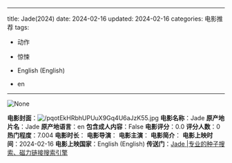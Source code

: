 
---
title: Jade(2024)
date: 2024-02-16
updated: 2024-02-16
categories: 电影推荐
tags:

- 动作
- 惊悚

- English (English)
- en
---

<img src="https://image.tmdb.org/t/p/originalNone" alt="None" title="None">

**电影封面**：<img src="https://image.tmdb.org/t/p/w200/pqotEkHRbhUPUuX9Gq4U6aJzK55.jpg" alt="/pqotEkHRbhUPUuX9Gq4U6aJzK55.jpg" title="/pqotEkHRbhUPUuX9Gq4U6aJzK55.jpg">
**电影名称**：Jade
**原产地片名**：Jade
**原产地语言**：en
**包含成人内容**：False
**电影评分**：0.0
**评分人数**：0
**热门程度**：7.004
**电影时长**：
**电影导演**：
**电影主演**：
**电影简介**：
**电影上映时间**：2024-02-16
**电影上映国家**：English (English)
**传送门**：[Jade |专业的种子搜索、磁力链接搜索引擎](https://movie.amd794.com:2083/?search=Jade&ordering=&mode=match_phrase&page_size=10&page=1)

